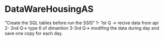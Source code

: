 # DataWareHousingAS
"Create the SQL tables before run the SSIS"
1- 1st Q -> recive data from api
2- 2nd Q-> type 6 of dimantion 
3-3rd Q-> modifing the data during day and save one copy for each day.
